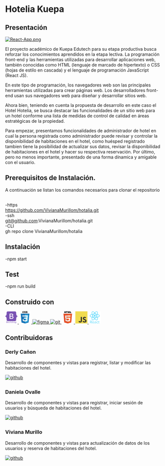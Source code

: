 # Hotelia Kuepa
## Presentación

[![React-App.png](https://i.postimg.cc/X72N0Z1K/React-App.png)](https://postimg.cc/4m9R63gn)

El proyecto académico de Kuepa Edutech para su etapa productiva busca reforzar los conocimientos aprendidos en la etapa lectiva. La programación front-end y las herramientas utilizadas para desarrollar aplicaciones web, también conocidas como HTML (lenguaje de marcado de hipertexto) o CSS (hojas de estilo en cascada) y el lenguaje de programación JavaScript (React JS). 

En este tipo de programación, los navegadores web son las principales herramientas utilizadas para crear páginas web. Los desarrolladores front-end usan sus navegadores web para diseñar y desarrollar sitios web.

Ahora bien, teniendo en cuenta la propuesta de desarrollo en este caso el Hotel Hotelia, se busca destacar las funcionalidades de un sitio web para un hotel conforme una lista de medidas de control de calidad en áreas estratégicas de la propiedad. 

Para empezar, presentamos funcionalidades de administrador de hotel en cual la persona registrada como administrador puede revisar y controlar la disponibilidad de habitaciones en el hotel, como huésped registrado tambien tiene la posibilidad de actualizar sus datos, revisar la disponibilidad de habitaciones en el hotel y hacer su respectiva reservación. Por último, pero no menos importante, presentado de una forma dínamica y amigable con el usuario.



## Prerequisitos de Instalación.
A continuación se listan los comandos necesarios para clonar el repositorio

<br /> -https
    <br /> https://github.com/VivianaMurillom/hotalia.git
<br /> -ssh
    <br /> git@github.com:VivianaMurillom/hotalia.git
<br /> -CLI
    <br /> gh repo clone VivianaMurillom/hotalia
    
## Instalación
-npm start

## Test

-npm run build

## Construido con
<p align="left"> <a href="https://getbootstrap.com" target="_blank" rel="noreferrer"> <img src="https://raw.githubusercontent.com/devicons/devicon/master/icons/bootstrap/bootstrap-plain-wordmark.svg" alt="bootstrap" width="40" height="40"/> </a> <a href="https://www.w3schools.com/css/" target="_blank" rel="noreferrer"> <img src="https://raw.githubusercontent.com/devicons/devicon/master/icons/css3/css3-original-wordmark.svg" alt="css3" width="40" height="40"/> </a> <a href="https://www.figma.com/" target="_blank" rel="noreferrer"> <img src="https://www.vectorlogo.zone/logos/figma/figma-icon.svg" alt="figma" width="40" height="40"/> </a> <a href="https://git-scm.com/" target="_blank" rel="noreferrer"> <img src="https://www.vectorlogo.zone/logos/git-scm/git-scm-icon.svg" alt="git" width="40" height="40"/> </a> <a href="https://www.w3.org/html/" target="_blank" rel="noreferrer"> <img src="https://raw.githubusercontent.com/devicons/devicon/master/icons/html5/html5-original-wordmark.svg" alt="html5" width="40" height="40"/> </a> <a href="https://developer.mozilla.org/en-US/docs/Web/JavaScript" target="_blank" rel="noreferrer"> <img src="https://raw.githubusercontent.com/devicons/devicon/master/icons/javascript/javascript-original.svg" alt="javascript" width="40" height="40"/> </a> <a href="https://reactjs.org/" target="_blank" rel="noreferrer"> <img src="https://raw.githubusercontent.com/devicons/devicon/master/icons/react/react-original-wordmark.svg" alt="react" width="40" height="40"/> </a> </p>

## Contribuidoras

### Derly Cañon
<p>Desarrollo de componentes y vistas para registrar, listar y modificar las habitaciones del hotel.</p>
<a href="https://github.com/Derlycanon" target="_blank">
<img src=https://img.shields.io/badge/github-%2324292e.svg?&style=for-the-badge&logo=github&logoColor=white alt=github style="margin-bottom: 5px;" />
</a>  

<br />

### Daniela Ovalle
<p>Desarrollo de componentes y vistas para registrar, iniciar sesión de usuarios y búsqueda de habitaciones del hotel.</p>
<a href="https://github.com/OvalleDa" target="_blank">
<img src=https://img.shields.io/badge/github-%2324292e.svg?&style=for-the-badge&logo=github&logoColor=white alt=github style="margin-bottom: 5px;" />
</a>  

<br />

### Viviana Murillo
<p>Desarrollo de componentes y vistas para actualización de datos de los usuarios y reserva de habitaciones del hotel.</p>
<a href="https://github.com/VivianaMurillom" target="_blank">
<img src=https://img.shields.io/badge/github-%2324292e.svg?&style=for-the-badge&logo=github&logoColor=white alt=github style="margin-bottom: 5px;" />
</a>  
